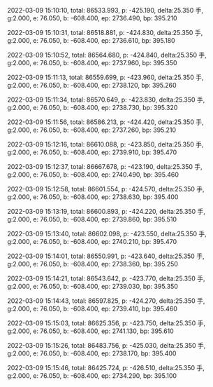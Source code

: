 2022-03-09 15:10:10, total: 86533.993, p: -425.190, delta:25.350 手, g:2.000, e: 76.050, b: -608.400, ep: 2736.490, bp: 395.210

2022-03-09 15:10:31, total: 86518.881, p: -424.830, delta:25.350 手, g:2.000, e: 76.050, b: -608.400, ep: 2736.610, bp: 395.180

2022-03-09 15:10:52, total: 86564.680, p: -424.840, delta:25.350 手, g:2.000, e: 76.050, b: -608.400, ep: 2737.960, bp: 395.350

2022-03-09 15:11:13, total: 86559.699, p: -423.960, delta:25.350 手, g:2.000, e: 76.050, b: -608.400, ep: 2738.120, bp: 395.260

2022-03-09 15:11:34, total: 86570.649, p: -423.830, delta:25.350 手, g:2.000, e: 76.050, b: -608.400, ep: 2738.730, bp: 395.320

2022-03-09 15:11:56, total: 86586.213, p: -424.420, delta:25.350 手, g:2.000, e: 76.050, b: -608.400, ep: 2737.260, bp: 395.210

2022-03-09 15:12:16, total: 86610.088, p: -423.850, delta:25.350 手, g:2.000, e: 76.050, b: -608.400, ep: 2739.910, bp: 395.470

2022-03-09 15:12:37, total: 86667.678, p: -423.190, delta:25.350 手, g:2.000, e: 76.050, b: -608.400, ep: 2740.490, bp: 395.460

2022-03-09 15:12:58, total: 86601.554, p: -424.570, delta:25.350 手, g:2.000, e: 76.050, b: -608.400, ep: 2738.630, bp: 395.400

2022-03-09 15:13:19, total: 86600.893, p: -424.220, delta:25.350 手, g:2.000, e: 76.050, b: -608.400, ep: 2739.860, bp: 395.510

2022-03-09 15:13:40, total: 86602.098, p: -423.550, delta:25.350 手, g:2.000, e: 76.050, b: -608.400, ep: 2740.210, bp: 395.470

2022-03-09 15:14:01, total: 86550.991, p: -423.640, delta:25.350 手, g:2.000, e: 76.050, b: -608.400, ep: 2738.360, bp: 395.250

2022-03-09 15:14:21, total: 86543.642, p: -423.770, delta:25.350 手, g:2.000, e: 76.050, b: -608.400, ep: 2739.030, bp: 395.350

2022-03-09 15:14:43, total: 86597.825, p: -424.270, delta:25.350 手, g:2.000, e: 76.050, b: -608.400, ep: 2739.410, bp: 395.460

2022-03-09 15:15:03, total: 86625.356, p: -423.750, delta:25.350 手, g:2.000, e: 76.050, b: -608.400, ep: 2741.130, bp: 395.610

2022-03-09 15:15:26, total: 86483.756, p: -425.030, delta:25.350 手, g:2.000, e: 76.050, b: -608.400, ep: 2738.170, bp: 395.400

2022-03-09 15:15:46, total: 86425.724, p: -426.510, delta:25.350 手, g:2.000, e: 76.050, b: -608.400, ep: 2734.290, bp: 395.100